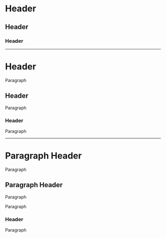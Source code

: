Header
======

Header
------

### Header

 - - -

Header
======
Paragraph

Header
------
Paragraph

### Header
Paragraph

 - - -

Paragraph
Header
======
Paragraph

Paragraph
Header
------
Paragraph

Paragraph
### Header
Paragraph
